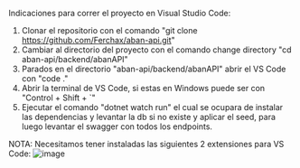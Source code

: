 Indicaciones para correr el proyecto en Visual Studio Code:

1. Clonar el repositorio con el comando "git clone https://github.com/Ferchax/aban-api.git"
2. Cambiar al directorio del proyecto con el comando change directory "cd aban-api/backend/abanAPI"
3. Parados en el directorio "aban-api/backend/abanAPI" abrir el VS Code con "code ."
4. Abrir la terminal de VS Code, si estas en Windows puede ser con "Control + Shift + `"
5. Ejecutar el comando "dotnet watch run" el cual se ocupara de instalar las dependencias y levantar la db si no existe y aplicar el seed, para luego levantar el swagger con todos los endpoints.


NOTA: Necesitamos tener instaladas las siguientes 2 extensiones para VS Code:
![image](https://github.com/Ferchax/aban-api/assets/10538408/559d15f4-3575-4230-958a-1f622e521cfd)


